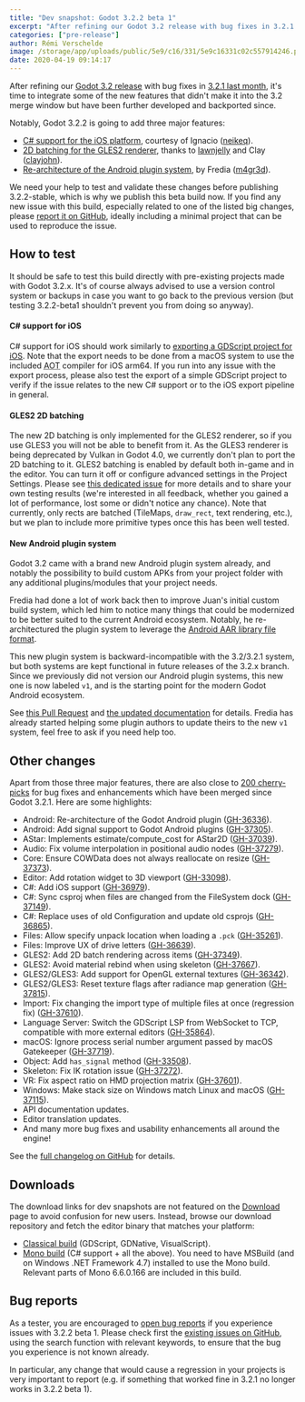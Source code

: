 ```yaml
---
title: "Dev snapshot: Godot 3.2.2 beta 1"
excerpt: "After refining our Godot 3.2 release with bug fixes in 3.2.1 last month, it's time to integrate some of the new features that didn't make it into the 3.2 merge window. Notably, Godot 3.2.2 is going to add three major features: C# support for the iOS platform, 2D batching for the GLES2 renderer, and a re-architecture of the Android plugin system."
categories: ["pre-release"]
author: Rémi Verschelde
image: /storage/app/uploads/public/5e9/c16/331/5e9c16331c02c557914246.png
date: 2020-04-19 09:14:17
---
```


After refining our [Godot 3.2 release](/article/here-comes-godot-3-2) with bug fixes in [3.2.1 last month](/article/maintenance-release-godot-3-2-1), it's time to integrate some of the new features that didn't make it into the 3.2 merge window but have been further developed and backported since.

Notably, Godot 3.2.2 is going to add three major features:

- [C# support for the iOS platform](/article/csharp-ios-signals-events), courtesy of Ignacio ([neikeq](https://github.com/neikeq)).
- [2D batching for the GLES2 renderer](/article/gles2-renderer-optimization-2d-batching), thanks to [lawnjelly](https://github.com/lawnjelly) and Clay ([clayjohn](https://github.com/clayjohn)).
- [Re-architecture of the Android plugin system](https://github.com/godotengine/godot/pull/36336), by Fredia ([m4gr3d](https://github.com/m4gr3d)).

We need your help to test and validate these changes before publishing 3.2.2-stable, which is why we publish this beta build now. If you find any new issue with this build, especially related to one of the listed big changes, please [report it on GitHub](https://github.com/godotengine/godot/issues), ideally including a minimal project that can be used to reproduce the issue.

## How to test

It should be safe to test this build directly with pre-existing projects made with Godot 3.2.x. It's of course always advised to use a version control system or backups in case you want to go back to the previous version (but testing 3.2.2-beta1 shouldn't prevent you from doing so anyway).

#### C# support for iOS

C# support for iOS should work similarly to [exporting a GDScript project for iOS](http://docs.godotengine.org/en/3.2/getting_started/workflow/export/exporting_for_ios.html). Note that the export needs to be done from a macOS system to use the included <abbr title="Ahead Of Time">AOT</abbr> compiler for iOS arm64. If you run into any issue with the export process, please also test the export of a simple GDScript project to verify if the issue relates to the new C# support or to the iOS export pipeline in general.

#### GLES2 2D batching

The new 2D batching is only implemented for the GLES2 renderer, so if you use GLES3 you will not be able to benefit from it. As the GLES3 renderer is being deprecated by Vulkan in Godot 4.0, we currently don't plan to port the 2D batching to it. GLES2 batching is enabled by default both in-game and in the editor. You can turn it off or configure advanced settings in the Project Settings. Please see [this dedicated issue](https://github.com/godotengine/godot/issues/38004) for more details and to share your own testing results (we're interested in all feedback, whether you gained a lot of performance, lost some or didn't notice any chance). Note that currently, only rects are batched (TileMaps, `draw_rect`, text rendering, etc.), but we plan to include more primitive types once this has been well tested.

#### New Android plugin system

Godot 3.2 came with a brand new Android plugin system already, and notably the possibility to build custom APKs from your project folder with any additional plugins/modules that your project needs.

Fredia had done a lot of work back then to improve Juan's initial custom build system, which led him to notice many things that could be modernized to be better suited to the current Android ecosystem. Notably, he re-architectured the plugin system to leverage the [Android AAR library file format](https://developer.android.com/studio/projects/android-library#aar-contents).

This new plugin system is backward-incompatible with the 3.2/3.2.1 system, but both systems are kept functional in future releases of the 3.2.x branch. Since we previously did not version our Android plugin systems, this new one is now labeled `v1`, and is the starting point for the modern Godot Android ecosystem.

See [this Pull Request](https://github.com/godotengine/godot/pull/36336) and [the updated documentation](https://docs.godotengine.org/en/3.2/tutorials/plugins/android/android_plugin.html) for details. Fredia has already started helping some plugin authors to update theirs to the new `v1` system, feel free to ask if you need help too.

## Other changes

Apart from those three major features, there are also close to [200 cherry-picks](https://github.com/godotengine/godot/compare/3.2.1-stable...cb1366f006dfc9904083e8fc6fa23e271bc39e39) for bug fixes and enhancements which have been merged since Godot 3.2.1. Here are some highlights:

- Android: Re-architecture of the Godot Android plugin ([GH-36336](https://github.com/godotengine/godot/pull/36336)).
- Android: Add signal support to Godot Android plugins ([GH-37305](https://github.com/godotengine/godot/pull/37305)).
- AStar: Implements estimate/compute_cost for AStar2D ([GH-37039](https://github.com/godotengine/godot/pull/37039)).
- Audio: Fix volume interpolation in positional audio nodes ([GH-37279](https://github.com/godotengine/godot/pull/37279)).
- Core: Ensure COWData does not always reallocate on resize ([GH-37373](https://github.com/godotengine/godot/pull/37373)).
- Editor: Add rotation widget to 3D viewport ([GH-33098](https://github.com/godotengine/godot/pull/33098)).
- C#: Add iOS support ([GH-36979](https://github.com/godotengine/godot/pull/36979)).
- C#: Sync csproj when files are changed from the FileSystem dock ([GH-37149](https://github.com/godotengine/godot/pull/37149)).
- C#: Replace uses of old Configuration and update old csprojs ([GH-36865](https://github.com/godotengine/godot/pull/36865)).
- Files: Allow specify unpack location when loading a `.pck` ([GH-35261](https://github.com/godotengine/godot/pull/35261)).
- Files: Improve UX of drive letters ([GH-36639](https://github.com/godotengine/godot/pull/36639)).
- GLES2: Add 2D batch rendering across items ([GH-37349](https://github.com/godotengine/godot/pull/37349)).
- GLES2: Avoid material rebind when using skeleton ([GH-37667](https://github.com/godotengine/godot/pull/37667)).
- GLES2/GLES3: Add support for OpenGL external textures ([GH-36342](https://github.com/godotengine/godot/pull/36342)).
- GLES2/GLES3: Reset texture flags after radiance map generation ([GH-37815](https://github.com/godotengine/godot/pull/37815)).
- Import: Fix changing the import type of multiple files at once (regression fix) ([GH-37610](https://github.com/godotengine/godot/pull/37610)).
- Language Server: Switch the GDScript LSP from WebSocket to TCP, compatible with more external editors ([GH-35864](https://github.com/godotengine/godot/pull/35864)).
- macOS: Ignore process serial number argument passed by macOS Gatekeeper ([GH-37719](https://github.com/godotengine/godot/pull/37719)).
- Object: Add `has_signal` method ([GH-33508](https://github.com/godotengine/godot/pull/33508)).
- Skeleton: Fix IK rotation issue ([GH-37272](https://github.com/godotengine/godot/pull/37272)).
- VR: Fix aspect ratio on HMD projection matrix ([GH-37601](https://github.com/godotengine/godot/pull/37601)).
- Windows: Make stack size on Windows match Linux and macOS ([GH-37115](https://github.com/godotengine/godot/pull/37115)).
- API documentation updates.
- Editor translation updates.
- And many more bug fixes and usability enhancements all around the engine!

See the [full changelog on GitHub](https://github.com/godotengine/godot/compare/3.2.1-stable...cb1366f006dfc9904083e8fc6fa23e271bc39e39) for details.

## Downloads

The download links for dev snapshots are not featured on the [Download](/download) page to avoid confusion for new users. Instead, browse our download repository and fetch the editor binary that matches your platform:

- [Classical build](https://github.com/godotengine/godot-builds/releases/3.2.2-beta1) (GDScript, GDNative, VisualScript).
- [Mono build](https://github.com/godotengine/godot-builds/releases/3.2.2-beta1) (C# support + all the above). You need to have MSBuild (and on Windows .NET Framework 4.7) installed to use the Mono build. Relevant parts of Mono 6.6.0.166 are included in this build.

## Bug reports

As a tester, you are encouraged to [open bug reports](https://github.com/godotengine/godot/issues) if you experience issues with 3.2.2 beta 1. Please check first the [existing issues on GitHub](https://github.com/godotengine/godot/issues), using the search function with relevant keywords, to ensure that the bug you experience is not known already.

In particular, any change that would cause a regression in your projects is very important to report (e.g. if something that worked fine in 3.2.1 no longer works in 3.2.2 beta 1).
